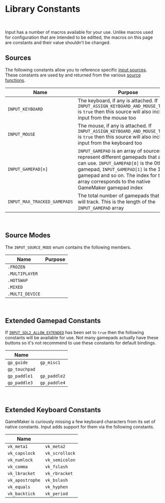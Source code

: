 # Library Constants

&nbsp;

Input has a number of macros available for your use. Unlike macros used for configuration that are intended to be editted, the macros on this page are constants and their value shouldn't be changed.
 
## Sources

The following constants allow you to reference specific [input sources](Input-Sources). These constants are used by and returned from the various [source functions]().

|Name                        |Purpose                                                                                                                                                                                                                                                           |
|----------------------------|------------------------------------------------------------------------------------------------------------------------------------------------------------------------------------------------------------------------------------------------------------------|
|`INPUT_KEYBOARD`            |The keyboard, if any is attached. If `INPUT_ASSIGN_KEYBOARD_AND_MOUSE_TOGETHER` is `true` then this source will also include input from the mouse too                                                                                                             |
|`INPUT_MOUSE`               |The mouse, if any is attached. If `INPUT_ASSIGN_KEYBOARD_AND_MOUSE_TOGETHER` is `true` then this source will also include input from the keyboard too                                                                                                             |
|`INPUT_GAMEPAD[n]`          |`INPUT_GAMEPAD` is an array of sources that represent different gamepads that a player can use. `INPUT_GAMEPAD[0]` is the 0th gamepad, `INPUT_GAMEPAD[1]` is the 1st gamepad and so on. The index for this array corresponds to the native GameMaker gamepad index|
|`INPUT_MAX_TRACKED_GAMEPADS`|The total number of gamepads that Input will track. This is the length of the `INPUT_GAMEPAD` array                                                                                                                                                               |

&nbsp;

## Source Modes

The `INPUT_SOURCE_MODE` enum contains the following members.

|Name           |Purpose                                                                                 |
|---------------|----------------------------------------------------------------------------------------|
|`.FROZEN`      |                                                                                        |
|`.MULTIPLAYER` |                                                                                        |
|`.HOTSWAP`     |                                                                                        |
|`.MIXED`       |                                                                                        |
|`.MULTI_DEVICE`|                                                                                        |

&nbsp;

## Extended Gamepad Constants

If [`INPUT_SDL2_ALLOW_EXTENDED`]() has been set to `true` then the following constants will be available for use. Not many gamepads actually have these buttons so it's not recommend to use these constants for default bindings.

|Name         |            |
|-------------|------------|
|`gp_guide`   |`gp_misc1`  |
|`gp_touchpad`|            |
|`gp_paddle1` |`gp_paddle2`|
|`gp_paddle3` |`gp_paddle4`|

&nbsp;

## Extended Keyboard Constants

GameMaker is curiously missing a few keyboard characters from its set of native constants. Input adds support for them via the following constants.

|Name           |              |
|---------------|--------------|
|`vk_meta1`     |`vk_meta2`    |
|`vk_capslock`  |`vk_scrollock`|
|`vk_numlock`   |`vk_semicolon`|
|`vk_comma`     |`vk_fslash`   |
|`vk_lbracket`  |`vk_rbracket` |
|`vk_apostrophe`|`vk_bslash`   |
|`vk_equals`    |`vk_hyphen`   |
|`vk_backtick`  |`vk_period`   |